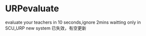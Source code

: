 # URPevaluate
evaluate your teachers in 10 seconds,ignore 2mins waitting
only in SCU_URP new system
已失效，有空更新
